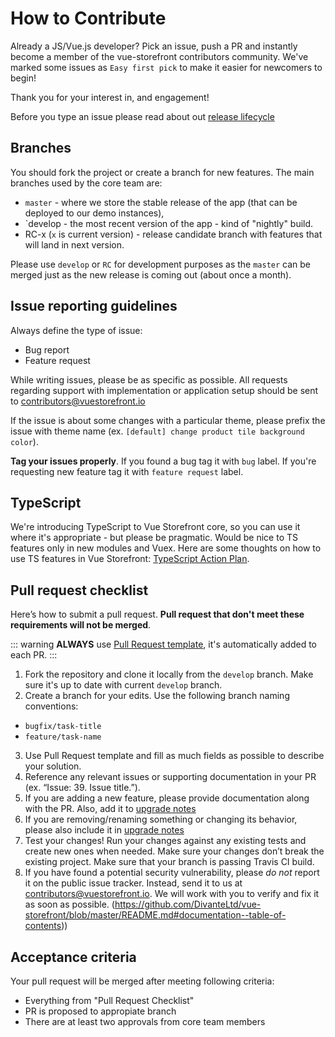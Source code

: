 # How to Contribute

Already a JS/Vue.js developer? Pick an issue, push a PR and instantly become a member of the vue-storefront contributors community. We've marked some issues as `Easy first pick` to make it easier for newcomers to begin!

Thank you for your interest in, and engagement!

Before you type an issue please read about out [release lifecycle](https://docs.vuestorefront.io/guide/basics/project-structure.html)

## Branches

You should fork the project or create a branch for new features. The main branches used by the core team are:

- `master` - where we store the stable release of the app (that can be deployed to our demo instances),
- `develop - the most recent version of the app - kind of "nightly" build.
- RC-x (`x` is current version) - release candidate branch with features that will land in next version.

Please use `develop` or `RC` for development purposes as the `master` can be merged just as the new release is coming out (about once a month).

## Issue reporting guidelines

Always define the type of issue:

- Bug report
- Feature request

While writing issues, please be as specific as possible. All requests regarding support with implementation or application setup should be sent to [contributors@vuestorefront.io](mailto:contributors@vuestorefront.io)

If the issue is about some changes with a particular theme, please prefix the issue with theme name (ex. `[default] change product tile background color`).

**Tag your issues properly**. If you found a bug tag it with `bug` label. If you're requesting new feature tag it with `feature request` label.

## TypeScript

We're introducing TypeScript to Vue Storefront core, so you can use it where it's appropriate - but please be pragmatic. Would be nice to TS features only in new modules and Vuex.
Here are some thoughts on how to use TS features in Vue Storefront: [TypeScript Action Plan](typescript.md).

## Pull request checklist

Here’s how to submit a pull request. **Pull request that don't meet these requirements will not be merged**.

::: warning
**ALWAYS** use [Pull Request template](https://github.com/DivanteLtd/vue-storefront/blob/master/PULL_REQUEST_TEMPLATE.md), it's automatically added to each PR.
:::

1. Fork the repository and clone it locally from the `develop` branch. Make sure it's up to date with current `develop` branch.
2. Create a branch for your edits. Use the following branch naming conventions:

- `bugfix/task-title`
- `feature/task-name`

3. Use Pull Request template and fill as much fields as possible to describe your solution.
4. Reference any relevant issues or supporting documentation in your PR (ex. “Issue: 39. Issue title.”).
5. If you are adding a new feature, please provide documentation along with the PR. Also, add it to [upgrade notes](https://github.com/DivanteLtd/vue-storefront/blob/master/doc/Upgrade%20notes.md)
6. If you are removing/renaming something or changing its behavior, please also include it in [upgrade notes](https://github.com/DivanteLtd/vue-storefront/blob/master/doc/Upgrade%20notes.md)
7. Test your changes! Run your changes against any existing tests and create new ones when needed. Make sure your changes don’t break the existing project. Make sure that your branch is passing Travis CI build.
8. If you have found a potential security vulnerability, please _do not_ report it on the public issue tracker. Instead, send it to us at [contributors@vuestorefront.io](mailto:contributors@vuestorefront.io). We will work with you to verify and fix it as soon as possible.
(https://github.com/DivanteLtd/vue-storefront/blob/master/README.md#documentation--table-of-contents))

## Acceptance criteria

Your pull request will be merged after meeting following criteria:
- Everything from "Pull Request Checklist"
- PR is proposed to appropiate branch 
- There are at least two approvals from core team members
